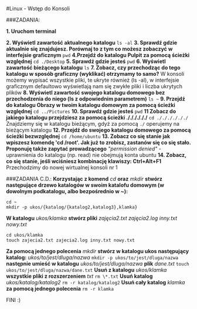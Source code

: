 #Linux - Wstęp do Konsoli

###ZADANIA:

**1. Uruchom terminal**

**2. Wyświetl zawartość aktualnego katalogu**
`ls -al`
**3. Sprawdź gdzie aktualnie się znajdujesz. Porównaj to z tym co możesz zobaczyć w interfejsie graficznym**
`pwd`
**4.Przejdź do katalogu Pulpit za pomocą ścieżki względnej**
`cd ./Desktop`
**5. Sprawdź gdzie jesteś**
`pwd`
**6. Wyświetl zawartość bieżącego katalogu**
`ls`
**7. Zobacz, czy przechodząc do tego katalogu w sposób graficzny (wyklikać) otrzymamy to samo?**
W konsoli możemy wypisać wszystkie pliki, te ukryte również (ls -al), w interfejsie graficznym defaultowo wyświetlają nam się zwykłe pliki i liczba ukrytych plików
**8. Wyświetl zawartość swojego katalogu domowego bez przechodzenia do niego (ls z odpowiednim parametrem)**
`ls ~`
**9. Przejdź do katalogu Obrazy w twoim katalogu domowym za pomocą ścieżki względnej**
`cd ../Pictures`
**10. Sprawdź gdzie jesteś**
`pwd`
**11 Zobacz do jakiego katalogu przejdziesz za pomocą ścieżki ././././././**
`cd ././././././`
Znajdziemy się w katalogu bieżącym, gdyż za pomocą `./` operujemy na bieżącym katalogu
**12. Przejdź do swojego katalogu domowego za pomocą ścieżki bezwzględnej**
`cd /home/ubuntu`
**13. Zobacz co się stanie jak wpiszesz komendę 'cd /root'. Jak już to zrobisz, zastanów się co się stało. Proponuję także zapytać prowadzącego**
*"permission denied"* - uprawnienia do katalogu (np. read) nie obejmują konta ubuntu
**14. Zobacz, co się stanie, jeśli wciśniesz kombinację klawiszy: Ctrl+Alt+F1**
Przechodzimy do nowej wirtualnej konsoli nr 1

###ZADANIA C.D.:
**Korzystając z komend** *cd* **oraz** *mkdir* **stwórz następujące drzewo katalogów w swoim katalofu domowym (w dowolnym podkatalogu, albo bezpośrednio w ~):**
```
cd ~
mkdir -p ukos/{katalog/{katalog2,katalog3},klamka}
```
**W katalogu** *ukos/klamka* **stwórz pliki** *zajęcia2.txt zajęcia2.log inny.txt nowy.txt*
```
cd ukos/klamka
touch zajecia2.txt zajecia2.log inny.txt nowy.txt
```
**Za pomocą jednego polecenia** *mkdir* **stwórz w katalogu ukos następujący katalog:** *ukos/to/jest/dluga/nazwa*
`mkdir -p ukos/to/jest/dluga/nazwa`
**następnie umieść w katalogu** *ukos/to/jest/dluga/nazwa* **plik** *dane.txt*
`touch ukos/to/jest/dluga/nazwa/dane.txt`
**Usuń z katalogu** *ukos/klamka* **wszystkie pliki z rozszerzeniem** *txt*
`rm \*.txt`
**Usuń katalog** *ukos/katalog/katalog2*
`rm -r katalog/katalog2`
**Usuń cały katalog** *klamka* **za pomocą jednego polecenia**
`rm -r klamka`

FINI :)
